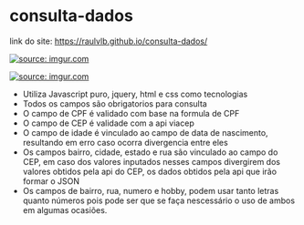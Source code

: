 # consulta-dados

link do site: https://raulvlb.github.io/consulta-dados/

<a href="https://imgur.com/IbmLX55"><img src="https://i.imgur.com/IbmLX55l.png" title="source: imgur.com" /></a>

<a href="https://imgur.com/noWfXqz"><img src="https://i.imgur.com/noWfXqzl.png" title="source: imgur.com" /></a>

- Utiliza Javascript puro, jquery, html e css como tecnologias
- Todos os campos são obrigatorios para consulta
- O campo de CPF é validado com base na formula de CPF
- O campo de CEP é validade com a api viacep
- O campo de idade é vinculado ao campo de data de nascimento, 
resultando em erro caso ocorra divergencia entre eles
- Os campos bairro, cidade, estado e rua são vinculado ao campo do CEP,
em caso dos valores inputados nesses campos divergirem dos valores obtidos
pela api do CEP, os dados obtidos pela api que irão formar o JSON
- Os campos de bairro, rua, numero e hobby, podem usar tanto letras quanto 
números pois pode ser que se faça nescessário o uso de ambos em algumas ocasiões.
